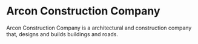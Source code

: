 # Arcon Construction Company

Arcon Construction Company is a architectural and construction company that, designs and builds buildings and roads.
